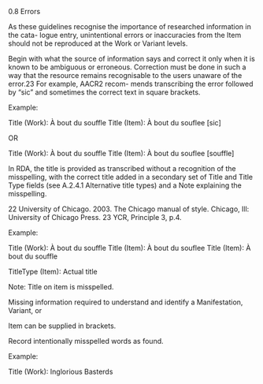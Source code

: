 0.8 Errors

As these guidelines recognise the importance of researched information in the cata-
logue entry, unintentional errors or inaccuracies from the Item should not be reproduced
at the Work or Variant levels.

Begin with what the source of information says and correct it only when it is known
to be ambiguous or erroneous. Correction must be done in such a way that the resource
remains  recognisable  to  the  users  unaware  of  the  error.23  For  example,  AACR2  recom-
mends transcribing the error followed by “sic” and sometimes the correct text in square
brackets.

Example:

Title (Work):  À bout du souffle
Title (Item):  À bout du souflee [sic]

OR

Title (Work):  À bout du souffle
Title (Item):  À bout du souflee [souffle]

In RDA, the title is provided as transcribed without a recognition of the misspelling,
with the correct title added in a secondary set of Title and Title Type fields (see A.2.4.1
Alternative title types) and a Note explaining the misspelling.

22  University of Chicago. 2003. The Chicago manual of style. Chicago, Ill: University of Chicago Press.
23  YCR, Principle 3, p.4.



Example:

Title (Work):  À bout du souffle
Title (Item):  À bout du souflee
Title (Item):  À bout du souffle

TitleType (Item): Actual title

Note: Title on item is misspelled.

Missing information required to understand and identify a Manifestation, Variant, or

Item can be supplied in brackets.

Record intentionally misspelled words as found.

Example:

Title (Work):  Inglorious Basterds
